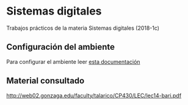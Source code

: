 # Sistemas digitales

Trabajos prácticos de la materia Sistemas digitales (2018-1c)

## Configuración del ambiente

Para configurar el ambiente leer [esta documentación](env.md)

## Material consultado

http://web02.gonzaga.edu/faculty/talarico/CP430/LEC/lec14-bari.pdf